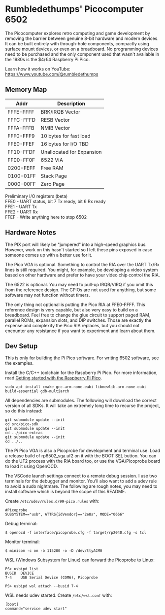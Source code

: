# Rumbledethumps' Picocomputer 6502

The Picocomputer explores retro computing and game development by removing the barrier between genuine 8-bit hardware and modern devices. It can be built entirely with through-hole components, compactly using surface mount devices, or even on a breadboard. No programming devices need to be purchased and the only component used that wasn't available in the 1980s is the $4/€4 Raspberry Pi Pico.

Learn how it works on YouTube:<br>
https://www.youtube.com/@rumbledethumps

## Memory Map

| Addr | Description
| - | -
| FFFE-FFFF | BRK/IRQB Vector
| FFFC-FFFD | RESB Vector
| FFFA-FFFB | NMIB Vector
| FFF0-FFF9 | 10 bytes for fast load
| FFE0-FFEF | 16 bytes for I/O TBD
| FF10-FFDF | Unallocated for Expansion
| FF00-FF0F | 6522 VIA
| 0200-FEFF | Free RAM
| 0100-01FF | Stack Page
| 0000-00FF | Zero Page

Preliminary I/O registers (beta)<br>
FFE0 - UART status, bit 7 Tx ready, bit 6 Rx ready<br>
FFE1 - UART Tx<br>
FFE2 - UART Rx<br>
FFEF - Write anything here to stop 6502<br>

## Hardware Notes

The PIX port will likely be "jumpered" into a high-speed graphics bus. However, work on this hasn't started so I left these pins exposed in case someone comes up with a better use for it.

The Pico VGA is optional. Something to control the RIA over the UART Tx/Rx lines is still required. You might, for example, be developing a video system based on other hardware and prefer to have your video chip control the RIA.

The 6522 is optional. You may need to pull-up IRQB/VIRQ if you omit this from the reference design. The GPIOs are not used for anything, but some software may not function without timers.

The only thing not optional is putting the Pico RIA at FFE0-FFFF. This reference design is very capable, but also very easy to build on a breadboard. Feel free to change the glue circuit to support paged RAM, parallel ROMs, expansion slots, and DIP switches. Those are exactly the expense and complexity the Pico RIA replaces, but you should not encounter any resistance if you want to experiment and learn about them.

## Dev Setup

This is only for building the Pi Pico software. For writing 6502 software, see the examples.

Install the C/C++ toolchain for the Raspberry Pi Pico. For more information, read [Getting started with the Raspberry Pi Pico](https://rptl.io/pico-get-started).
```
sudo apt install cmake gcc-arm-none-eabi libnewlib-arm-none-eabi build-essential gdb-multiarch
```

All dependencies are submodules. The following will download the correct version of all SDKs. It will take an extremely long time to recurse the project, so do this instead:
```
git submodule update --init
cd src/pico-sdk
git submodule update --init
cd ../pico-extras
git submodule update --init
cd ../..
```

The Pi Pico VGA is also a Picoprobe for development and terminal use. Load a release build of rp6502_vga.uf2 on it with the BOOT SEL button. You can do the UF2 process with the RIA board too, or use the VGA/Picoprobe board to load it using OpenOCD.

The VSCode launch settings connect to a remote debug session. I use two terminals for the debugger and monitor. You'll also want to add a udev rule to avoid a sudo nightmare. The following are rough notes, you may need to install software which is beyond the scope of this README.

Create `/etc/udev/rules.d/99-pico.rules` with:
```
#Picoprobe
SUBSYSTEM=="usb", ATTRS{idVendor}=="2e8a", MODE="0666"
```
Debug terminal:
```
$ openocd -f interface/picoprobe.cfg -f target/rp2040.cfg -s tcl
```
Monitor terminal:
```
$ minicom -c on -b 115200 -o -D /dev/ttyACM0
```
WSL (Windows Subsystem for Linux) can forward the Picoprobe to Linux:
```
PS> usbipd list
BUSID  DEVICE
7-4    USB Serial Device (COM6), Picoprobe

PS> usbipd wsl attach --busid 7-4
```
WSL needs udev started. Create `/etc/wsl.conf` with:
```
[boot]
command="service udev start"
```
